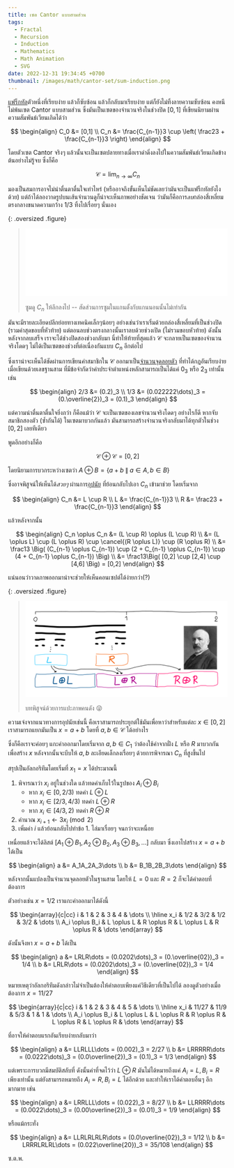 ```yaml
---
title: เซต Cantor แบบสามส่วน
tags:
  - Fractal
  - Recursion
  - Induction
  - Mathematics
  - Math Animation
  - SVG
date: 2022-12-31 19:34:45 +0700
thumbnail: /images/math/cantor-set/sum-induction.png
---
```


[แฟร็กทัล][fractal]ตัวหนึ่งที่เรียบง่าย แล้วก็ซับซ้อน แล้วก็กลับมาเรียบง่าย แต่ก็ยังไม่ทิ้งลายความซับซ้อน คงหนีไม่พ้นเซต Cantor แบบสามส่วน ซึ่งมันเป็นเซตของจำนวนจริงในช่วงปิด $[0,1]$ ที่เขียนนิยามผ่านความสัมพันธ์เวียนเกิดได้ว่า

$$
\begin{align}
C_0 &= [0,1] \\
C_n &= \frac{C_{n-1}}3 \cup \left( \frac23 + \frac{C_{n-1}}3 \right)
\end{align}
$$

โดยตัวเซต Cantor จริงๆ แล้วนั้นจะเป็นเซตปลายทางเมื่อเราดำดิ่งลงไปในความสัมพันธ์เวียนเกิดข้างต้นอย่างไม่รู้จบ ซึ่งก็คือ

$$
\mathcal{C} = \lim_{n \to \infty} C_n
$$

มองเป็นสมการอาจไม่น่าตื่นตาตื่นใจเท่าไหร่ (หรืออาจถึงขั้นเห็นไม่ชัดเลยว่ามันจะเป็นแฟร็กทัลยังไงด้วย) แต่ถ้าได้ลองวาดรูปบนเส้นจำนวนดูก็น่าจะเห็นภาพอย่างชัดเจน ว่ามันก็คือการ*ลบ*กล่องสี่เหลี่ยมตรงกลางขนาดความกว้าง $1/3$ ทิ้งไปเรื่อยๆ นั่นเอง

{: .oversized .figure}
> ![](/images/math/cantor-set/zooming.svg)
>
> ซูมดู $C_n$ ให้ลึกลงไป -- สัดส่วนการซูมในแกนตั้งกับแกนนอนนั้นไม่เท่ากัน

มันจะมีรายละเอียดปลีกย่อยทางเทคนิคเล็กๆน้อยๆ อย่างเช่นว่าเราเริ่มด้วยกล่องสี่เหลี่ยมที่เป็นช่วงปิด (รวมค่าสุดขอบที่หัวท้าย) แต่ตอนลบช่วงตรงกลางนั้นเราลบด้วยช่วงเปิด (ไม่รวมขอบหัวท้าย) ดังนั้นหลังจากลบเสร็จ เราจะได้ช่วงปิดสองช่วงกลับมา นี่ทำให้ท้ายที่สุดแล้ว $\mathcal{C}$ จะกลายเป็นเซตของจำนวนจริงโดดๆ ไม่ได้เป็นเซตของช่วงที่ต่อเนื่องกันแบบ $C_n$ อีกต่อไป

ซึ่งเราน่าจะเห็นได้ชัดผ่านการเขียนค่าสมาชิกใน $\mathcal{C}$ ออกมาเป็น[จำนวนจุดลอยตัว][floating point] ที่ทำได้กฎอันเรียบง่ายเมื่อเขียนด้วยเลขฐานสาม ที่มีข้อจำกัดว่าค่าประจำตำแหน่งหลักสามารถเป็นได้แค่ $0_3$ หรือ $2_3$ เท่านั้น เช่น

$$
\begin{align}
2/3 &= (0.2)_3 \\
1/3 &= (0.022222\dots)_3 = (0.\overline{2})_3 = (0.1)_3
\end{align}
$$

แต่ความน่าตื่นตาตื่นใจยิ่งกว่า ก็คือแม้ว่า $\mathcal{C}$ จะเป็นเซตของเลขจำนวนจริงโดดๆ อย่างไรก็ดี หากจับสมาชิกสองตัว (ซ้ำกันได้) ในเซตมาบวกกันแล้ว มันสามารถสร้างจำนวนจริงกลับมาได้ทุกตัวในช่วง $[0,2]$ เลยทีเดียว

พูดอีกอย่างก็คือ

$$
\mathcal{C} \oplus \mathcal{C} = [0,2]
$$

โดยนิยามการบวกระหว่างเซตว่า $A \oplus B = \lbrace a+b \;\|\; a \in A, b \in B \rbrace$

ซึ่งอาจพิสูจน์ให้เห็นได้*สวยๆ* ผ่านการ[อุปนัย][induction] ที่ย้อนกลับไปเอา $C_n$ เข้ามาช่วย โดยเริ่มจาก

$$
\begin{align}
C_n &= L \cup R \\
L &= \frac{C_{n-1}}3 \\
R &= \frac23 + \frac{C_{n-1}}3
\end{align}
$$

แล้วหลังจากนั้น

$$
\begin{align}
C_n \oplus C_n
&= (L \cup R) \oplus (L \cup R) \\
&= (L \oplus L) \cup (L \oplus R) \cup \cancel{(R \oplus L)} \cup (R \oplus R) \\
&= \frac13 \Big( (C_{n-1} \oplus C_{n-1}) \cup (2 + C_{n-1} \oplus C_{n-1}) \cup (4 + C_{n-1} \oplus C_{n-1}) \Big) \\
&= \frac13\Big( [0,2] \cup [2,4] \cup [4,6] \Big) = [0,2]
\end{align}
$$

แน่นอนว่าวาดภาพออกมาน่าจะช่วยให้เห็นคอนเซปต์ได้ง่ายกว่า(?)

{: .oversized .figure}
> ![](/images/math/cantor-set/sum-induction.png)
>
> บทพิสูจน์ด้วยการแปะภาพคนดัง 😜

ความเจ๋งจากแนวทางการอุปนัยเช่นนี้ คือเราสามารถประยุกต์ใช้มันเพื่อหาว่าสำหรับแต่ละ $x \in [0,2]$ เราสามารถแยกมันเป็น $x=a+b$ โดยที่ $a,b \in \mathcal{C}$ ได้อย่างไร

ซึ่งก็คือเราจะค่อยๆ แกะค่าออกมาโดยเริ่มจาก $a,b \in C_1$ ว่าต้องใช้ค่าจากฝั่ง $L$ หรือ $R$ มาบวกกันเพื่อสร้าง $x$ หลังจากนั้นจะบีบให้ $a,b$ ละเอียดเล็กลงเรื่อยๆ ด้วยการพิจารณา $C_n$ ที่สูงขึ้นไป

สรุปเป็นอัลกอริทึมโดยเริ่มที่ $x_1 = x$ ได้ประมาณนี้

1. พิจารณาว่า $x_i$ อยู่ในช่วงใด แล้วทดค่าเก็บไว้ในรูปของ $A_i \oplus B_i$
   - หาก $x_i \in [0,2/3)$ ทดค่า $L \oplus L$
   - หาก $x_i \in [2/3,4/3)$ ทดค่า $L \oplus R$
   - หาก $x_i \in [4/3,2)$ ทดค่า $R \oplus R$
2. คำนวณ $x_{i+1} \gets 3x_i \pmod{2}$
3. เพิ่มค่า $i$ แล้วย้อนกลับไปทำข้อ 1. ไล่มาเรื่อยๆ จนกว่าจะเหนื่อย

เหนื่อยแล้วจะได้ลิสต์ $[A_1 \oplus B_1, A_2 \oplus B_2, A_3 \oplus B_3, \dots]$ กลับมา ซึ่งเอาไปสร้าง $x=a+b$ ได้เป็น

$$
\begin{align}
a &= A_1A_2A_3\dots \\
b &= B_1B_2B_3\dots
\end{align}
$$

หลังจากนั้นแปลงเป็นจำนวนจุดลอยตัวในฐานสาม โดยให้ $L=0$ และ $R=2$ ก็จะได้คำตอบที่ต้องการ

ตัวอย่างเช่น $x=1/2$ เราแกะค่าออกมาได้ดังนี้

$$
\begin{array}{c|cc}
i & 1 & 2 & 3 & 4 & \dots \\
\hline
x_i & 1/2 & 3/2 & 1/2 & 3/2 & \dots \\
A_i \oplus B_i & L \oplus L & R \oplus R & L \oplus L & R \oplus R & \dots
\end{array}
$$

ดังนั้นจึงหา $x=a+b$ ได้เป็น

$$
\begin{align}
a &= LRLR\dots = (0.0202\dots)_3 = (0.\overline{02})_3 = 1/4 \\
b &= LRLR\dots = (0.0202\dots)_3 = (0.\overline{02})_3 = 1/4
\end{align}
$$

หมายเหตุว่าอัลกอริทึมดังกล่าวไม่จำเป็นต้องให้คำตอบเพียงแค่วิธีเดียวที่เป็นไปได้ ลองดูตัวอย่างเมื่อต้องการ $x=11/27$

$$
\begin{array}{c|cc}
i & 1 & 2 & 3 & 4 & 5 & \dots \\
\hline
x_i & 11/27 & 11/9 & 5/3 & 1 & 1 & \dots \\
A_i \oplus B_i & L \oplus L & L \oplus R & R \oplus R & L \oplus R & L \oplus R & \dots
\end{array}
$$

ที่อาจให้คำตอบแรกอันเรียบง่ายกลับมาว่า

$$
\begin{align}
a &= LLRLLL\dots = (0.002)_3 = 2/27 \\
b &= LRRRRR\dots = (0.0222\dots)_3 = (0.0\overline{2})_3 = (0.1)_3 = 1/3
\end{align}
$$

แต่เพราะการบวกมีสมบัติสลับที่ ดังนั้นค่าที่จดไว้ว่า $L \oplus R$ มันไม่ได้หมายถึงแค่ $A_i=L, B_i=R$ เพียงเท่านั้น แต่ยังสามารถหมายถึง $A_i=R,B_i=L$ ได้อีกด้วย และทำให้เราได้คำตอบอื่นๆ อีกมากมาย เช่น

$$
\begin{align}
a &= LRRLLL\dots = (0.022)_3 = 8/27 \\
b &= LLRRRR\dots = (0.0022\dots)_3 = (0.00\overline{2})_3 = (0.01)_3 = 1/9
\end{align}
$$

หรือแม้กระทั่ง

$$
\begin{align}
a &= LLRLRLRLR\dots = (0.0\overline{02})_3 = 1/12 \\
b &= LRRRLRLRL\dots = (0.022\overline{20})_3 = 35/108
\end{align}
$$

ซ.ต.พ.



[fractal]: //en.wikipedia.org/wiki/Fractal
[floating point]: //en.wikipedia.org/wiki/Floating-point_arithmetic
[induction]: //en.wikipedia.org/wiki/Mathematical_induction
